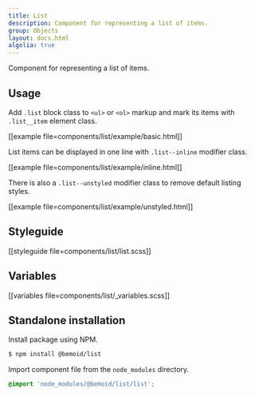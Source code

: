 ```yaml
---
title: List
description: Component for representing a list of items.
group: Objects
layout: docs.html
algolia: true
---
```


Component for representing a list of items.

## Usage

Add `.list` block class to `<ul>` or `<ol>` markup and mark its items with `.list__item` element class.

[[example file=components/list/example/basic.html]]

List items can be displayed in one line with `.list--inline` modifier class.

[[example file=components/list/example/inline.html]]

There is also a `.list--unstyled` modifier class to remove default listing styles.

[[example file=components/list/example/unstyled.html]]

## Styleguide

[[styleguide file=components/list/list.scss]]

## Variables

[[variables file=components/list/_variables.scss]]

## Standalone installation

Install package using NPM.

```bash
$ npm install @bemoid/list
```

Import component file from the `node_modules` directory.

```scss
@import 'node_modules/@bemoid/list/list';
```